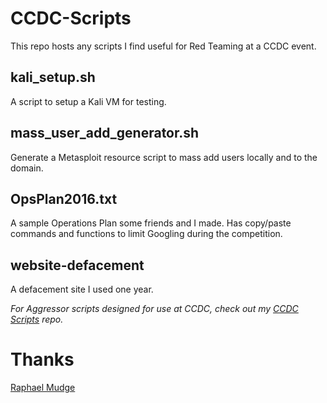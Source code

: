 # CCDC-Scripts

This repo hosts any scripts I find useful for Red Teaming at a CCDC event. 

## kali_setup.sh
A script to setup a Kali VM for testing.

## mass_user_add_generator.sh
Generate a Metasploit resource script to mass add users locally and to the domain.

## OpsPlan2016.txt
A sample Operations Plan some friends and I made. Has copy/paste commands and functions to limit Googling during the competition.

## website-defacement
A defacement site I used one year.

*For Aggressor scripts designed for use at CCDC, check out my [CCDC Scripts](https://github.com/bluscreenofjeff/AggressorScripts) repo.*

# Thanks
[Raphael Mudge](https://twitter.com/armitagehacker)